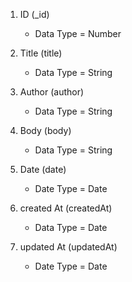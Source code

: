 1. ID (_id)
    - Data Type = Number

2. Title (title)
    - Data Type = String

3. Author (author)
    - Data Type = String

4. Body (body)
    - Data Type = String

5. Date (date)
    - Date Type = Date

6. created At (createdAt)
    - Data Type = Date

7. updated At (updatedAt)
    - Date Type = Date 